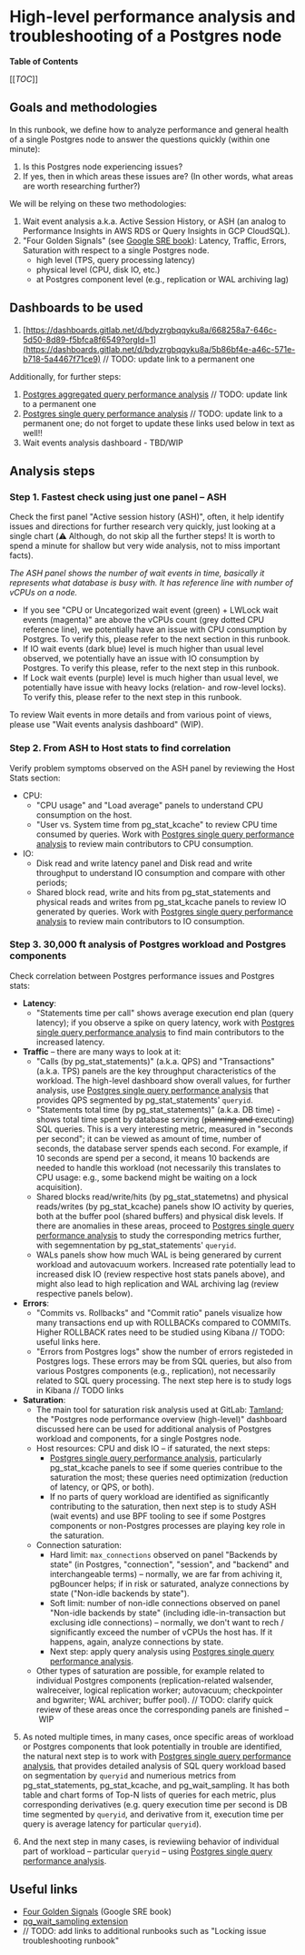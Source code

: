 # High-level performance analysis and troubleshooting of a Postgres node

**Table of Contents**

[[_TOC_]]

## Goals and methodologies
In this runbook, we define how to analyze performance and general health of a single Postgres node to answer the questions quickly (within one minute):
1. Is this Postgres node experiencing issues?
2. If yes, then in which areas these issues are? (In other words, what areas are worth researching further?)

We will be relying on these two methodologies:
1. Wait event analysis a.k.a. Active Session History, or ASH (an analog to Performance Insights in AWS RDS or Query Insights in GCP CloudSQL).
2. "Four Golden Signals" (see [Google SRE book](https://sre.google/sre-book/monitoring-distributed-systems/)): Latency, Traffic, Errors, Saturation with respect to a single Postgres node.
    - high level (TPS, query processing latency)
    - physical level (CPU, disk IO, etc.)
    - at Postgres component level (e.g., replication or WAL archiving lag)

## Dashboards to be used
1. [https://dashboards.gitlab.net/d/bdyzrgbqqyku8a/668258a7-646c-5d50-8d89-f5bfca8f6549?orgId=1](https://dashboards.gitlab.net/d/bdyzrgbqqyku8a/5b86bf4e-a46c-571e-b718-5a4467f71ce9) // TODO: update link to a permanent one

Additionally, for further steps:
1. [Postgres aggregated query performance analysis](https://dashboards.gitlab.net/d/edxi03vbar9q8a/2d8e2a76-e4a8-5343-9709-18eadb0fa1a2?orgId=1) // TODO: update link to a permanent one
1. [Postgres single query performance analysis](https://dashboards.gitlab.net/d/de1633b2zd3wge/4482c6d0-58c5-5473-8cb1-bdf2f09c7757)  // TODO: update link to a permanent one; do not forget to update these links used below in text as well!!
1. Wait events analysis dashboard - TBD/WIP

## Analysis steps
### Step 1. Fastest check using just one panel – ASH

Check the first panel "Active session history (ASH)", often, it help identify issues and directions for further research very quickly, just looking at a single chart (:warning: Although, do not skip all the further steps! It is worth to spend a minute for shallow but very wide analysis, not to miss important facts).

*The ASH panel shows the number of wait events in time, basically it represents what database is busy with. It has reference line with number of vCPUs on a node.*

- If you see "CPU or Uncategorized wait event (green) + LWLock wait events (magenta)" are above the vCPUs count (grey dotted CPU reference line), we potentially have an issue with CPU consumption by Postgres. To verify this, please refer to the next section in this runbook.
- If IO wait events (dark blue) level is much higher than usual level observed, we potentially have an issue with IO consumption by Postgres. To verify this please, refer to the next step in this runbook.
- If Lock wait events (purple) level is much higher than usual level, we potentially have issue with heavy locks (relation- and row-level locks). To verify this, please refer to the next step in this runbook.

To review Wait events in more details and from various point of views, please use "Wait events analysis dashboard" (WIP).

### Step 2. From ASH to Host stats to find correlation
Verify problem symptoms observed on the ASH panel by reviewing the Host Stats section:

- CPU: 
    - "CPU usage" and "Load average" panels to understand CPU consumption on the host.
    - "User vs. System time from pg_stat_kcache" to review CPU time consumed by queries. Work with [Postgres single query performance analysis](https://dashboards.gitlab.net/d/de1633b2zd3wge/4482c6d0-58c5-5473-8cb1-bdf2f09c7757) to review main contributors to CPU consumption.
- IO: 
    - Disk read and write latency panel and Disk read and write throughput to understand IO consumption and compare with other periods;
    - Shared block read, write and hits from pg_stat_statements and physical reads and writes from pg_stat_kcache panels to review IO generated by queries. Work with [Postgres single query performance analysis](https://dashboards.gitlab.net/d/de1633b2zd3wge/4482c6d0-58c5-5473-8cb1-bdf2f09c7757) to review main contributors to IO consumption.

### Step 3. 30,000 ft analysis of Postgres workload and Postgres components

Check correlation between Postgres performance issues and Postgres stats:

- **Latency**:
    - "Statements time per call" shows average execution end plan (query latency); if you observe a spike on query latency, work with [Postgres single query performance analysis](https://dashboards.gitlab.net/d/de1633b2zd3wge/4482c6d0-58c5-5473-8cb1-bdf2f09c7757) to find main contributors to the increased latency.
- **Traffic** – there are many ways to look at it:
    - "Calls (by pg_stat_statements)" (a.k.a. QPS) and "Transactions" (a.k.a. TPS) panels are the key throughput characteristics of the workload. The high-level dashboard show overall values, for further analysis, use [Postgres single query performance analysis](https://dashboards.gitlab.net/d/de1633b2zd3wge/4482c6d0-58c5-5473-8cb1-bdf2f09c7757) that provides QPS segmented by pg_stat_statements' `queryid`.
    - "Statements total time (by pg_stat_statements)" (a.k.a. DB time) - shows total time spent by database serving (<s>planning and </s>executing<!-- currently pgss doesn't track planning time-->) SQL queries. This is a very interesting metric, measured in "seconds per second"; it can be viewed as amount of time, number of seconds, the database server spends each second. For example, if 10 seconds are spend per a second, it means 10 backends are needed to handle this workload (not necessarily this translates to CPU usage: e.g., some backend might be waiting on a lock acquisition).
    - Shared blocks read/write/hits (by pg_stat_statemetns) and physical reads/writes (by pg_stat_kcache) panels show IO activity by queries, both at the buffer pool (shared buffers) and physical disk levels. If there are anomalies in these areas, proceed to [Postgres single query performance analysis](https://dashboards.gitlab.net/d/de1633b2zd3wge/4482c6d0-58c5-5473-8cb1-bdf2f09c7757) to study the corresponding metrics further, with segemnentation by pg_stat_statements' `queryid`. 
    - WALs panels show how much WAL is being generared by current workload and autovacuum workers. Increased rate potentially lead to increased disk IO (review respective host stats panels above), and might also lead to high replication and WAL archiving lag (review respective panels below).
- **Errors**: 
    - "Commits vs. Rollbacks" and "Commit ratio" panels visualize how many transactions end up with ROLLBACKs compared to COMMITs. Higher ROLLBACK rates need to be studied using Kibana // TODO: useful links here.
    - "Errors from Postgres logs" show the number of errors registeded in Postgres logs. These errors may be from SQL queries, but also from various Postgres components (e.g., replication), not necessarily related to SQL query processing. The next step here is to study logs in Kibana // TODO links
- **Saturation**:
    - The main tool for saturation risk analysis used at GitLab: [Tamland](https://gitlab-com.gitlab.io/gl-infra/capacity-planning-trackers/gitlab-com/service_groups/patroni/); the "Postgres node performance overview (high-level)" dashboard discussed here can be used for additional analysis of Postgres workload and components, for a single Postgres node.
    - Host resources: CPU and disk IO – if saturated, the next steps:
        - [Postgres single query performance analysis](https://dashboards.gitlab.net/d/de1633b2zd3wge/4482c6d0-58c5-5473-8cb1-bdf2f09c7757), particularly pg_stat_kcache panels to see if some queries contribue to the saturation the most; these queries need optimization (reduction of latency, or QPS, or both).
        - If no parts of query workload are identified as significantly contributing to the saturation, then next step is to study ASH (wait events) and use BPF tooling to see if some Postgres components or non-Postgres processes are playing key role in the saturation.
    - Connection saturation:
        - Hard limit: `max_connections` observed on panel "Backends by state" (in Postgres, "connection", "session", and "backend" and interchangeable terms) – normally, we are far from achiving it, pgBouncer helps; if in risk or saturated, analyze connections by state ("Non-idle backends by state").
        - Soft limit: number of non-idle connections observed on panel "Non-idle backends by state" (including idle-in-transaction but exclusing idle connections) – normally, we don't want to rech / significantly exceed the number of vCPUs the host has. If it happens, again, analyze connections by state.
        - Next step: apply query analysis using [Postgres single query performance analysis](https://dashboards.gitlab.net/d/de1633b2zd3wge/4482c6d0-58c5-5473-8cb1-bdf2f09c7757).
    - Other types of saturation are possible, for example related to individual Postgres components (replication-related walsender, walreceiver, logical replication worker; autovacuum; checkpointer and bgwriter; WAL archiver; buffer pool). // TODO: clarify quick review of these areas once the corresponding panels are finished – WIP

5. As noted multiple times, in many cases, once specific areas of workload or Postgres components that look potentially in trouble are identified, the natural next step is to work with [Postgres single query performance analysis](https://dashboards.gitlab.net/d/de1633b2zd3wge/4482c6d0-58c5-5473-8cb1-bdf2f09c7757), that provides detailed analysis of SQL query workload based on segmentation by `queryid` and numerious metrics from pg_stat_statements, pg_stat_kcache, and pg_wait_sampling. It has both table and chart forms of Top-N lists of queries for each metric, plus corresponding derivatives (e.g. query execution time per second is DB time segmented by `queryid`, and derivative from it, execution time per query is average latency for particular `queryid`).

6. And the next step in many cases, is reviewiing behavior of individual part of workload – particular `queryid` – using [Postgres single query performance analysis](https://dashboards.gitlab.net/d/de1633b2zd3wge/4482c6d0-58c5-5473-8cb1-bdf2f09c7757).

## Useful links
- [Four Golden Signals](https://sre.google/sre-book/monitoring-distributed-systems/) (Google SRE book)
- [pg_wait_sampling extension](https://github.com/postgrespro/pg_wait_sampling) 
- // TODO: add links to additional runbooks such as "Locking issue troubleshooting runbook"


<!--

appendix - types of problems (but we have some of them already in https://gitlab.com/gitlab-com/runbooks/-/blob/master/docs/patroni/postgres.md#postgresql-troubleshooting; though, those are mostly focused on alerts and related actions to mitigate; here we have broader list – how could we combine these and structure it better?)

- CPU load spike or elevated load during certain period
- CPU saturation (100% usage)
- Disk IO spike
- Disk IO saturation
- LWLock contention
- Replication issues: Lagging replication / ...
- Autovacuum issues: Lagging autovacuum / unvacuumed tables / ...
- Query processing latency spike
- Database unresponsive
- Locking issues (heavylocks)
- XID/MXID wraparound risks (or achieved)
- Backups issues: Lagging WAL archiving
- Error spike
- Low disk space
- Elevated WAL generation rates affecting replication, backups, disk space
- ...

-->